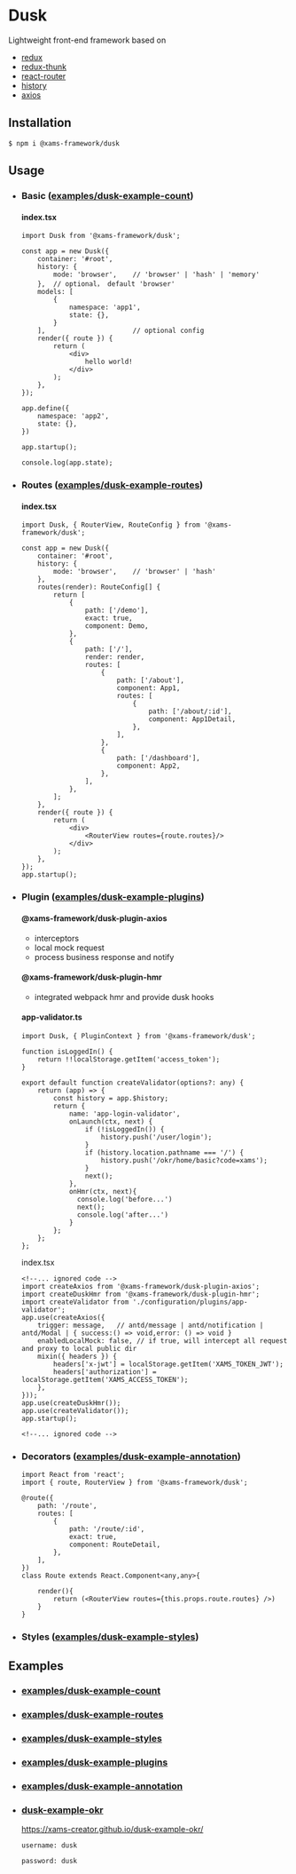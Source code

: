 # Dusk

<!--[![Status](https://api.travis-ci.org/rstacruz/nprogress.svg?branch=master)](http://travis-ci.org/rstacruz/nprogress) -->
<!--[![npm version](https://img.shields.io/npm/v/nprogress.png)](https://npmjs.org/package/nprogress "View this project on npm")-->
<!--[![jsDelivr Hits](https://data.jsdelivr.com/v1/package/npm/nprogress/badge?style=rounded)](https://www.jsdelivr.com/package/npm/nprogress)-->

Lightweight front-end framework based on

- [redux](https://github.com/reactjs/redux)
- [redux-thunk](https://github.com/reduxjs/redux-thunk)
- [react-router](https://github.com/remix-run/react-router)
- [history](https://github.com/ReactTraining/history)
- [axios](https://github.com/axios/axios)

## Installation

```
$ npm i @xams-framework/dusk
```

## Usage

- ### Basic ([examples/dusk-example-count](https://github.com/xams-creator/xams-framework-frontend/tree/master/examples/dusk-example-count))
  #### index.tsx

    ```
    import Dusk from '@xams-framework/dusk';

    const app = new Dusk({
        container: '#root',
        history: {
            mode: 'browser',    // 'browser' | 'hash' | 'memory'
        },  // optional， default 'browser'
        models: [
            {
                namespace: 'app1',
                state: {},
            }
        ],                      // optional config
        render({ route }) {
            return (
                <div>
                    hello world!
                </div>
            );
        },
    });

    app.define({
        namespace: 'app2',
        state: {},
    })

    app.startup();

    console.log(app.state);

    ```


- ### Routes ([examples/dusk-example-routes](https://github.com/xams-creator/xams-framework-frontend/tree/master/examples/dusk-example-routes))

  #### index.tsx

    ```
    import Dusk, { RouterView, RouteConfig } from '@xams-framework/dusk';

    const app = new Dusk({
        container: '#root',
        history: {
            mode: 'browser',    // 'browser' | 'hash'
        },
        routes(render): RouteConfig[] {
            return [
                {
                    path: ['/demo'],
                    exact: true,
                    component: Demo,
                },
                {
                    path: ['/'],
                    render: render,
                    routes: [
                        {
                            path: ['/about'],
                            component: App1,
                            routes: [
                                {
                                    path: ['/about/:id'],
                                    component: App1Detail,
                                },
                            ],
                        },
                        {
                            path: ['/dashboard'],
                            component: App2,
                        },
                    ],
                },
            ];
        },
        render({ route }) {
            return (
                <div>
                    <RouterView routes={route.routes}/>
                </div>
            );
        },
    });
    app.startup();

    ```
- ### Plugin ([examples/dusk-example-plugins](https://github.com/xams-creator/xams-framework-frontend/tree/master/examples/dusk-example-plugins))

  #### @xams-framework/dusk-plugin-axios
  - interceptors
  - local mock request
  - process business response and notify

  #### @xams-framework/dusk-plugin-hmr
  - integrated webpack hmr and provide dusk hooks

  #### app-validator.ts

    ```
    import Dusk, { PluginContext } from '@xams-framework/dusk';

    function isLoggedIn() {
        return !!localStorage.getItem('access_token');
    }

    export default function createValidator(options?: any) {
        return (app) => {
            const history = app.$history;
            return {
                name: 'app-login-validator',
                onLaunch(ctx, next) {
                    if (!isLoggedIn()) {
                        history.push('/user/login');
                    }
                    if (history.location.pathname === '/') {
                        history.push('/okr/home/basic?code=xams');
                    }
                    next();
                },
                onHmr(ctx, next){
                  console.log('before...')
                  next();
                  console.log('after...')
                }
            };
        };
    };
    ```

  index.tsx
    ```tsx
    <!--... ignored code -->
    import createAxios from '@xams-framework/dusk-plugin-axios';
    import createDuskHmr from '@xams-framework/dusk-plugin-hmr';
    import createValidator from './configuration/plugins/app-validator';
    app.use(createAxios({
        trigger: message,   // antd/message | antd/notification | antd/Modal | { success:() => void,error: () => void }
        enabledLocalMock: false, // if true, will intercept all request and proxy to local public dir
        mixin({ headers }) {
            headers['x-jwt'] = localStorage.getItem('XAMS_TOKEN_JWT');
            headers['authorization'] = localStorage.getItem('XAMS_ACCESS_TOKEN');
        },
    }));
    app.use(createDuskHmr());   
    app.use(createValidator());
    app.startup();

    <!--... ignored code -->
    ```
- ### Decorators ([examples/dusk-example-annotation](https://github.com/xams-creator/xams-framework-frontend/tree/master/examples/dusk-example-annotation))
    ```tsx
    import React from 'react';
    import { route, RouterView } from '@xams-framework/dusk';
    
    @route({
        path: '/route',
        routes: [
            {
                path: '/route/:id',
                exact: true,
                component: RouteDetail,
            },
        ],
    })
    class Route extends React.Component<any,any>{
        
        render(){
            return (<RouterView routes={this.props.route.routes} />)
        } 
    }
   ```

- ### Styles ([examples/dusk-example-styles](https://github.com/xams-creator/xams-framework-frontend/tree/master/examples/dusk-example-styles))


## Examples

- ### [examples/dusk-example-count](https://github.com/xams-creator/xams-framework-frontend/tree/master/examples/dusk-example-count)

- ### [examples/dusk-example-routes](https://github.com/xams-creator/xams-framework-frontend/tree/master/examples/dusk-example-routes)

- ### [examples/dusk-example-styles](https://github.com/xams-creator/xams-framework-frontend/tree/master/examples/dusk-example-styles)

- ### [examples/dusk-example-plugins](https://github.com/xams-creator/xams-framework-frontend/tree/master/examples/dusk-example-plugins)

- ### [examples/dusk-example-annotation](https://github.com/xams-creator/xams-framework-frontend/tree/master/examples/dusk-example-annotation)

- ### [dusk-example-okr](https://github.com/xams-creator/dusk-example-okr)

  https://xams-creator.github.io/dusk-example-okr/
  ```
  username: dusk

  password: dusk
  ```

